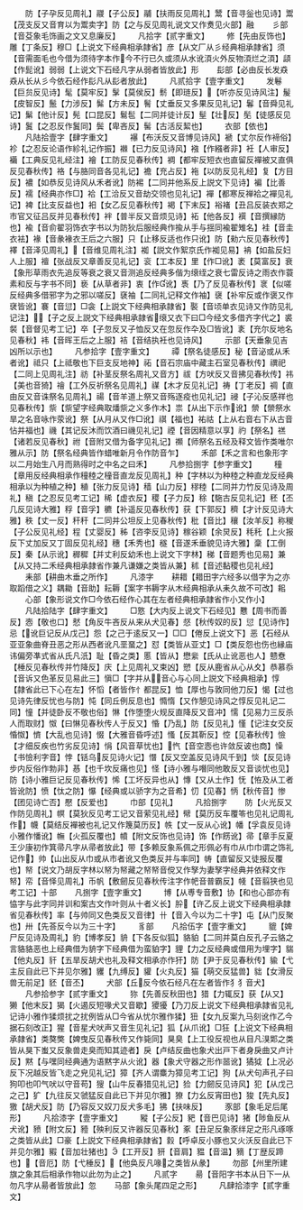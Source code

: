 <!-- { "loadSidebar": true } -->
　　防【子孕反见周礼】鬷【子公反】鬴【扶雨反见周礼】鬵【音寻釡也见诗】鬻【茂支反又音育以为鬻卖字】防【之与反见周礼说文又作煑见火部】融
　　彡部【音芟象毛饰画之文又息廉反】
　　凡拾字【贰字重文】
　　修【先由反饰也】雕【丁条反】穆□【上说文下经典相承隷省】彦【从文厂从彡经典相承隷省】须【音需面毛也今借为须待字本作今不行已久或须从水讹湏火外反物湏烂之湏】頿【作髭讹】弱弱【上说文下石经凡字从弱者皆放此】形
　　髟部【必由反长发猋猋从长从彡今依石经作髟凡从髟者放此】
　　凡贰拾字【壹字重文】
　　发鬈【巨贠反见诗】髦【莫牢反】髳【莫侯反】鬋【即琏反】【听亦反见诗风注】髲【皮智反】鬛【力涉反】髴【方未反】鬌【丈垂反又多果反见礼记】鬊【音舜见礼记】鬀【他计反】髡【口昆反】鬄髢【二同并徒计反】髽【壮反】髧【徒感反见诗】鬒【之忍反作鬒同】鬓【卑吝反】髺【古活反絜也】
　　衣部【依也】
　　凡陆拾壹字【肆字重文】
　　襮【布沃反又音博见诗风】褫【丈尔反作褅俗】袗【之忍反论语作紾礼记作振】襋【已力反见诗风】襁【作繦者非】衽【人审反】襺【工典反见礼经注】襘【工防反见春秋传】裯【都牢反短衣也直留反襌被又直俱反见春秋传】袼【与胳同音各见礼记】襜【充占反】袘【以防反见礼经】复【方目反】襛【如恭反见诗风从禾者讹】防裼【二同并他系反上説文下见诗】褊【比善反】襦【经典亦作□】袷【工洽反又音劫交领也见礼记】襌【都寒反禅袷之襌见礼记】裨【比支反益也】衵【女乙反见春秋传】褐【下末反】裕褚【丑吕反装衣郑之市官又征吕反并见春秋传】袢【普半反又音烦见诗】袥【他各反】襈【音撰縁防也】褕【音俞翟羽饰衣字书以为防狄后服经典作揄从手与揺同褕翟雉名】袿【音圭衣袪】褖【音彖褖衣王后之六服】只【止移反适也作只讹】防【勑六反见春秋传】襗【音泽见周礼】【音维见周礼注】袽【説文作絮京氏作袽见易】袡【如盐反妇人上服】襢【张战反又章善反见礼记】衮【工本反】里【作□讹】袤【莫富反】衰【象形草雨衣先追反等衰之衰又音测追反经典多偕为缞绖之衰七雷反诗之雨衣作蓑素和反与字书不同】亵【从草者非】衷【作讹】褭【乃了反见春秋传】衺【似嗟反经典多借邪字为之邪以嗟反】褎袖【二同礼记释文作袖】襃【补牢反或作褒又作裦皆讹】褰【音愆】□衾【上説文下经典相承隷省】褧【音顷单衣见诗又作防见礼记注】【子之反上説文下经典相承隷省缞又衣下曰□今经文多借齐字代之】裘裻【音督见考工记】卒【子忽反又子恤反又在忽反作卆及□皆讹】袲【充尔反地名见春秋】袆【音晖王后之上服】袺【音结执衽也见诗风】
　　示部【天垂象见吉凶所以示也】
　　凡参拾字【壹字重文】
　　禫【祭名徒感反】秘【音泌或从禾者讹】祗只【上祗敬也下巨支反地神】祏【音石宗庙中藏主石室见春秋传】禩祀【二同上见周礼注】祊【补茎反祭名周礼又音方】祓【方吠反又音拂见春秋传】祎【美也音猗】禬【工外反祈祭名见周礼】禖【木才反见礼记】祷【丁老反】禂【直由反又音诛祭名见周礼】禓【音羊道上祭又音殇逐疫也见礼记】祲【子沁反感祥也见春秋传】祡【祡望字经典取燔祡之义多作木】祟【从出下示作讹】禜【禜祭水旱之名音咏作荥讹】祭【从月从又作□讹】祺【福也】祐祜【上从右音右下从古音怗并福也】禨【其记反沐而饮酒曰禨见礼记】禋【音因精意以享】礿【祭名】禚【诸若反见春秋】祔【音附又借为备字见礼记】禷【师祭名五经及释文皆作类唯尔雅从示】防【祭名经典皆作蜡唯新月令作防音乍】
　　禾部【禾之言和也象形字以二月始生八月而熟得时之中名之曰禾】
　　凡参拾捌字【参字重文】
　　穜【章用反经典相承作穜稑之穜音直龙反见周礼】种【字林以为种稑之种直龙反经典相承以为种植之种】稙【张力反见诗】穑【山力反】穋稑【二同并力竹反见诗及周礼】稹【之忍反见考工记】稀【虚衣反】稷【子力反】稌【駞古反见礼记】秠【丕几反见诗大雅】稃【音孚】穮【补遥反见春秋传】获【下郭反】穧【才计反见诗大雅】秩【丈一反】秆秆【二同并公坦反上见春秋传】秕【音比】穰【汝羊反】称稯【子公反见礼经】程【丈婴反】秭【咨李反见诗】稼谷颖【余炅反】秏秅【上火报反下丈加反又丁固反见礼经】穗【禾秀也】穟【音遂禾垂貌见诗大雅】稾【工倒反】秦【从示讹】稺穉【并丈利反幼禾也上说文下字林】稊【音题秀也见易】兼【从又持二禾经典相承隷省作兼凡谦嫌之类皆从兼】秫【音述黏稷也见礼经】
　　耒部【耕曲木垂之所作】
　　凡漆字
　　耕耤【耤田字六经多以借字为之亦取蹈借之义】耦耡【音助】耘耨【案字书耨字从木经典相承从耒久故不可改】耜
　　心部【象形说文作□今依石经作心其在左者经典相承隷省作小又作小】
　　凡陆拾陆字【肆字重文】
　　□憝【大内反上说文下石经见】戁【周书而善反】悫【敬也口】憖【角反牛吝反从来从犬见春】惄【秋传奴的反】愆【见诗作】忌【讹巨记反从戊己】怨【之己于逺反又一】□□【倦反上说文下】恶【石经从亚亚象曲脊丑恶之形从西者讹凡垩蝁之】怼【类皆从亚丈】□【类反怨也伤也縁庙讳偏旁凖式省从氏凡汦】耻【昏之类】慝【皆从】懋繠【氏从止讹恶也人】戆憃【棰反见春秋传并竹降反】庆【上见周礼又束凶】愬【反从鹿省从心从夊】恭慕忝【音诉又色革反见易此三】愼□【字并从音心与心同上説文下经典相承】惇【隷省此已下心在左】怀慆【者皆作忄都昆反】恤【厚也与敦同他刀反】愒【过也见诗先律反忧也与防】忳【同丘例反息也】憜惰【又作憩见诗风之惇反见礼记二同】憧【并徒卧反不敬也俗】惏【作堕堕火规反直降反又音冲】懦【见易力三反杀人而取财】怓【曰惏见春秋传人于反又】惛【乃乱】防【反见礼】慬【记注女交反惛怓】懠【大乱也见诗】惙【大雅音昏呼述】慅【反其靳反】悾【见春秋传】憸【才细反疾也竹劣反见诗】悁【风音草忧也】忾【音空悫也许敛反诐也商】懆【书憸利字音】悖【铦乌反见诗火记】憯【反又空盖反见诗风千到】惔【反见诗步内反俗作勃非】惎【也千坎反痛也见】怪【诗小雅与噆同他敢反又音谈忧也见】防【诗小雅巨记反见春秋传】悕【工坏反异也从】慱【又从土作】怃【恠及从工者皆讹防】愤【忲之防】懪【经典或以骄字为之音希】忉【见春】怲【秋传音】惨【团见诗亡否】懕【反爱也】
　　巾部【见礼】
　　凡拾捌字
　　防【火光反又作防见周礼】幎【莫狄反见考工记又音萦见礼经】幦【莫历反车覆笭也见礼记周礼作】幭【莫结反襌被也礼记又作篾莫历反】帙【丈一反从心讹】幡【孚袁反见诗小雅作憣讹】幠【火孤反覆也】幩【附文反饰也见诗】饰【作餝讹】帚【章手反夏王少康初作箕帚凡字从帚者放此】带【多赖反象系佩之形佩必有巾从巾巾谓之饰礼记作】帅【山出反从巾或从市者讹又色类反并与率同】帱【直留反又徒报反覆也】帑【说文乃胡反字林以帑为帑藏之帑帑音傥又作孥为妻孥字经典并依释文作帑】帟【音怿见周礼】币帆【敷劒反见春秋传注字作帊音普霸反】帴【音翦狭也见考工记】十部
　　凡捌字【壹字重文】
　　博【从尃专音敷】协【和也心部亦有恊字与此字同并训和案古文作叶则从十者义长】肸【许乙反上说文下经典相承隷省见春秋传】率【与帅同又色类反又音律】卄【音入今以为二十字】屯【从门反聚也】卅【先荅反今以为三十字】
　　豸部
　　凡拾伍字【壹字重文】
　　貔【婢尸反见诗及周礼】豹【博孝反】貈【下各反似狐】貉貃【二同并莫白反孔子云貉之言貉貉恶也上经典借为貈字下经典借为蛮貃字】貍【力之反经典或借用为埋字】貒【他丸反】豻【五旱反胡犬也礼及释文相承亦作犴】防【尹于反见春秋传】貐【弋主反自此已下并见尔雅】貜【九缚反】貛【火丸反】猫【萌交反猛兽】貀【女滑反兽无前足】豾【音丕】
　　犬部【丘反今依石经凡在左者皆作犭犭音犬】
　　凡参拾参字【贰字重文】
　　狝【先善反秋田也】猎【力辄反】获【从又】獭【他末反】猲【火遏反短喙犬又音歇】獿獶【乃刀反上说文下经典相承隷省见礼记诗小雅作猱烦扰之扰例皆从□今省从忧尔雅作猱】狃【女九反案九马刻讹作乙今据石刻改正】猩【音星犬吠声又音生见礼记】狐【从爪讹】□狂【上说文下经典相承隷省】类獒獘【婢曳反见春秋传又作毙同】狊臭【上工役反视也从目凡湨郹之类皆从狊下蚩又反象兽走臭而知其迹者】戾【卢结反曲也象犬出戸下者身戾曲又卢计反】黙【与嘿同经典通为语黙字从火讹】器【象犬守器之形作噐讹】獝狘【上况必反下况越反皆飞走之皃见礼记】獐【齐人谓麋为獐见考工记】狗【从犬句声孔子曰狗叩也叩气吠以守音苟】獀【山牛反春猎见礼记】猃【力劒反见诗风】犯【从戊己之己】犷【九往反又虢猛反自此已下并见尔雅】獠【力幺反宵田也】狻【先丸反】獥【胡犬反】防【乃容反又奴刀反犬多毛】狒【扶味反】
　　豕部【象毛足后尾形】
　　凡拾漆字【壹字重文】
　　豵【子公反】豝【音巴见诗】猪【陟鱼反从犬讹】豮【附文反】豷【殃利反又许器反见春秋】豖【丑足反象豕绊足之形凡琢啄之类皆从此】□豪【上説文下经典相承隷省】豰【呼卓反小豚也又火沃反自此已下并见尔雅】豭【音加壮猪也】【工开反】豜【音肩】豱【音温】豴【丁歴反蹄也】【音厄】防【弋棰反】【他奂反凡喙之类皆从彖】
　　勿部【州里所建旗之象其后相承作物以此勿为止之】
　　凡贰字
　　昜【音阳字书本从日下一从勿凡字从昜者皆放此】忽
　　马部【象头尾四足之形】
　　凡肆拾漆字【贰字重文】
